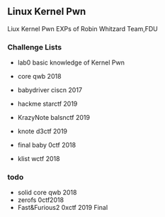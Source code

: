 ## Linux Kernel Pwn

Liux Kernel Pwn EXPs of Robin
Whitzard Team,FDU

### Challenge Lists

- lab0 basic knowledge of Kernel Pwn

- core qwb 2018

- babydriver ciscn 2017

- hackme starctf 2019

- KrazyNote balsnctf 2019

- knote d3ctf 2019

- final baby 0ctf 2018

- klist wctf 2018

### todo

- solid core qwb 2018
- zerofs 0ctf2018
- Fast&Furious2 0xctf 2019 Final

